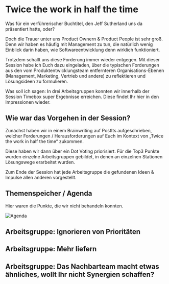 # Twice the work in half the time

Was für ein verführerischer Buchtitel, den Jeff Sutherland uns da präsentiert hatte, oder?

Doch die Trauer unter uns Product Ownern & Product People ist sehr groß. Denn wir haben es häufig mit Management zu tun, die natürlich wenig Einblick darin haben, wie Softwareentwicklung denn wirklich funktioniert.

Trotzdem schallt uns diese Forderung immer wieder entgegen. Mit dieser Session habe ich Euch dazu eingeladen, über die typischen Forderungen aus den vom Produktentwicklungsteam entfernteren Organisations-Ebenen (Management, Marketing, Vertrieb und andere) zu reflektieren und Lösungsideen zu formulieren.

Was soll ich sagen: In drei Arbeitsgruppen konnten wir innerhalb der Session Timebox super Ergebnisse erreichen. Diese findet Ihr hier in den Impressionen wieder.

## Wie war das Vorgehen in der Session?

Zunächst haben wir in einem Brainwriting auf PostIts aufgeschrieben, welcher Forderungen / Herausforderungen auf Euch im Kontext von „Twice the work in half the time“ zukommen.

Diese haben wir dann über ein Dot Voting priorisiert. Für die Top3 Punkte wurden einzelne Arbeitsgruppen gebildet, in denen an einzelnen Stationen Lösungswege erarbeitet wurden.

Zum Ende der Session hat jede Arbeitsgruppe die gefundenen Ideen & Impulse allen anderen vorgestellt.

## Themenspeicher / Agenda

Hier waren die Punkte, die wir nicht behandeln konnten.

![Agenda](flipchart-themenparkplatz.jpg)

## Arbeitsgruppe: Ignorieren von Prioritäten

## Arbeitsgruppe: Mehr liefern

## Arbeitsgruppe: Das Nachbarteam macht etwas ähnliches, wollt Ihr nicht Synergien schaffen?